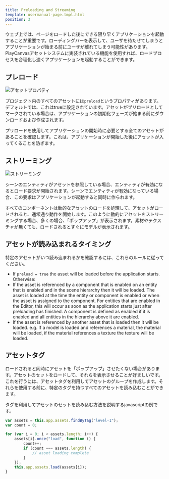 ```yaml
---
title: Preloading and Streaming
template: usermanual-page.tmpl.html
position: 3
---
```


ウェブ上では、ページをロードした後にできる限り早くアプリケーションを起動することが重要です。ローディングバーを表示して、ユーザを待たせてしまうとアプリケーションが始まる前にユーザが離れてしまう可能性があります。PlayCanvasアセットシステムに実装されている機能を使用すれば、ロードプロセスを合理化し速くアプリケーションを起動することができます。

## プレロード

![アセットプロパティ][1]

プロジェクト内のすべてのアセットには`preload`というプロパティがあります。デフォルトでは、これはtrueに設定されています。アセットがプリロードとしてマークされている場合は、アプリケーションの初期化フェーズが始まる前にダウンロードおよび作成されます。

プリロードを使用してアプリケーションの開始時に必要とする全てのアセットがあることを確認します。これは、アプリケーションが開始した後にアセットが入ってくることを防ぎます。

## ストリーミング

![ストリーミング][2]

シーンのエンティティがアセットを参照している場合、エンティティが有効になるとロード要求が開始されます。シーンでエンティティが有効になっている場合、この要求はアプリケーションが起動すると同時に作られます。

すべてのコンポーネントは動的なアセットのロードを処理して、アセットがロードされると、通常通り動作を開始します。このように動的にアセットをストリーミングする場合、多くの場合、「ポップアップ」が表示されます。素材やテクスチャが無くても、ロードされるとすぐにモデルが表示されます。

## アセットが読み込まれるタイミング

特定のアセットがいつ読み込まれるかを確認するには、これらのルールに従ってください。

* If `preload = true` the asset will be loaded before the application starts. Otherwise:
* If the asset is referenced by a component that is enabled on an entity that is enabled and in the scene hierarchy then it will be loaded. The asset is loaded at the time the entity or component is enabled or when the asset is assigned to the component. For entities that are enabled in the Editor, this will occur as soon as the application starts just after preloading has finished. A component is defined as enabled if it is enabled and all entities in the hierarchy above it are enabled.
* If the asset is referenced by another asset that is loaded then it will be loaded. e.g. If a model is loaded and references a material, the material will be loaded, if the material references a texture the texture will be loaded.

## アセットタグ

ロードされると同時にアセットを「ポップアップ」させたくない場合があります。アセットのセットをロードして、それらを表示させることが好ましいです。これを行うには、アセットタグを利用してアセットのグループを作成します。それらを使用する前に、特定のタグを持つすべてのアセットを読み込むことができます。

タグを利用してアセットのセットを読み込む方法を説明するjavascriptの例です。

```javascript
var assets = this.app.assets.findByTag("level-1");
var count = 0;

for (var i = 0; i < assets.length; i++) {
    assets[i].once("load", function () {
        count++;
        if (count === assets.length) {
            // asset loading complete
        }
    });
    this.app.assets.load(assets[i]);
}
```

[1]: /images/user-manual/assets/preloading-and-streaming/asset-properties.jpg
[2]: /images/user-manual/assets/preloading-and-streaming/streaming.gif

